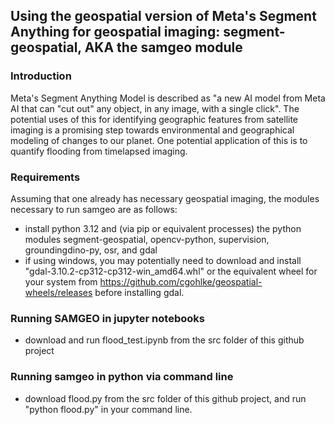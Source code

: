 ## Using the geospatial version of Meta's Segment Anything for geospatial imaging: segment-geospatial, AKA the samgeo module

### Introduction

Meta's Segment Anything Model is described as "a new AI model from Meta AI that can "cut out" any object, in any image, with a single click". The potential uses of this for identifying geographic features from satellite imaging is a promising step towards environmental and geographical modeling of changes to our planet. One potential application of this is to quantify flooding from timelapsed imaging.

### Requirements

Assuming that one already has necessary geospatial imaging, the modules necessary to run samgeo are as follows:

* install python 3.12 and (via pip or equivalent processes) the python modules segment-geospatial, opencv-python, supervision, groundingdino-py, osr, and gdal
* if using windows, you may potentially need to download and install "gdal-3.10.2-cp312-cp312-win_amd64.whl" or the equivalent wheel for your system from https://github.com/cgohlke/geospatial-wheels/releases before installing gdal.

### Running SAMGEO in jupyter notebooks

* download and run flood_test.ipynb from the src folder of this github project

### Running samgeo in python via command line

* download flood.py from the src folder of this github project, and run "python flood.py" in your command line.
